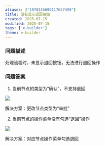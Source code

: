 ```yaml
---
aliases: ["1970246699117657499"]
title: 没有显示退回按钮
created: 2025-07-15
modified: 2025-07-15
tags: ['e-builder']
theme: e-builder
---
```


### 问题描述

处理流程时，未显示退回按钮，无法进行退回操作

### 问题答案

1. 当前节点的类型为“确认”，不支持退回

![](d1d5baa935897d2380dfaf396043d557.jpg)

解决方案：更改节点类型为“审批”

2. 当前节点的操作菜单没有勾选“退回”操作

![](b2eb26d0a27520d8a3be1a8962126371.jpg)

解决方案：对应节点操作菜单勾选退回